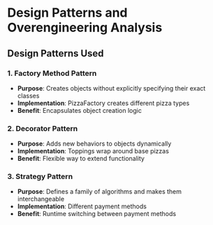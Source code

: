 # Design Patterns and Overengineering Analysis

## Design Patterns Used

### 1. Factory Method Pattern
- **Purpose**: Creates objects without explicitly specifying their exact classes
- **Implementation**: PizzaFactory creates different pizza types
- **Benefit**: Encapsulates object creation logic

### 2. Decorator Pattern
- **Purpose**: Adds new behaviors to objects dynamically
- **Implementation**: Toppings wrap around base pizzas
- **Benefit**: Flexible way to extend functionality

### 3. Strategy Pattern
- **Purpose**: Defines a family of algorithms and makes them interchangeable
- **Implementation**: Different payment methods
- **Benefit**: Runtime switching between payment methods

